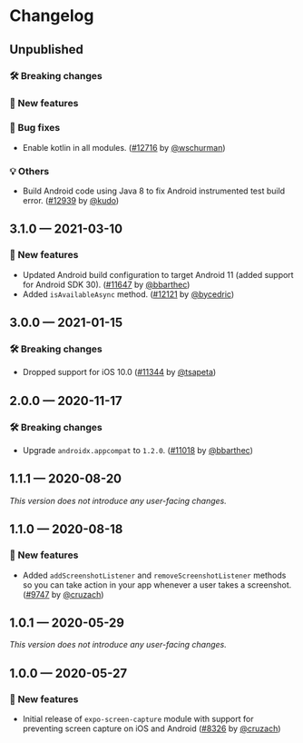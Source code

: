 # Changelog

## Unpublished

### 🛠 Breaking changes

### 🎉 New features

### 🐛 Bug fixes

- Enable kotlin in all modules. ([#12716](https://github.com/expo/expo/pull/12716) by [@wschurman](https://github.com/wschurman))

### 💡 Others

- Build Android code using Java 8 to fix Android instrumented test build error. ([#12939](https://github.com/expo/expo/pull/12939) by [@kudo](https://github.com/kudo))

## 3.1.0 — 2021-03-10

### 🎉 New features

- Updated Android build configuration to target Android 11 (added support for Android SDK 30). ([#11647](https://github.com/expo/expo/pull/11647) by [@bbarthec](https://github.com/bbarthec))
- Added `isAvailableAsync` method. ([#12121](https://github.com/expo/expo/pull/12121) by [@bycedric](https://github.com/bycedric))

## 3.0.0 — 2021-01-15

### 🛠 Breaking changes

- Dropped support for iOS 10.0 ([#11344](https://github.com/expo/expo/pull/11344) by [@tsapeta](https://github.com/tsapeta))

## 2.0.0 — 2020-11-17

### 🛠 Breaking changes

- Upgrade `androidx.appcompat` to `1.2.0`. ([#11018](https://github.com/expo/expo/pull/11018) by [@bbarthec](https://github.com/bbarthec))

## 1.1.1 — 2020-08-20

_This version does not introduce any user-facing changes._

## 1.1.0 — 2020-08-18

### 🎉 New features

- Added `addScreenshotListener` and `removeScreenshotListener` methods so you can take action in your app whenever a user takes a screenshot. ([#9747](https://github.com/expo/expo/pull/9747) by [@cruzach](https://github.com/cruzach))

## 1.0.1 — 2020-05-29

_This version does not introduce any user-facing changes._

## 1.0.0 — 2020-05-27

### 🎉 New features

- Initial release of `expo-screen-capture` module with support for preventing screen capture on iOS and Android ([#8326](https://github.com/expo/expo/pull/8326) by [@cruzach](https://github.com/cruzach))
